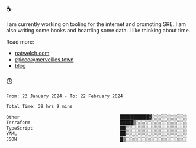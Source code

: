 ### ☕

I am currently working on tooling for the internet and promoting SRE. I am also writing some books and hoarding some data. I like thinking about time. 

Read more:

 - [natwelch.com](https://natwelch.com)
 - [@icco@merveilles.town](https://merveilles.town/@icco)
 - [blog](https://writing.natwelch.com)

### 🕒

<!--START_SECTION:waka-->

```txt
From: 23 January 2024 - To: 22 February 2024

Total Time: 39 hrs 9 mins

Other                                      ███████████▓░░░░░░░░░░░░░   47.29 %
Terraform                                  █████▒░░░░░░░░░░░░░░░░░░░   21.36 %
TypeScript                                 ██░░░░░░░░░░░░░░░░░░░░░░░   08.54 %
YAML                                       ██░░░░░░░░░░░░░░░░░░░░░░░   07.90 %
JSON                                       █▒░░░░░░░░░░░░░░░░░░░░░░░   04.81 %
```

<!--END_SECTION:waka-->
